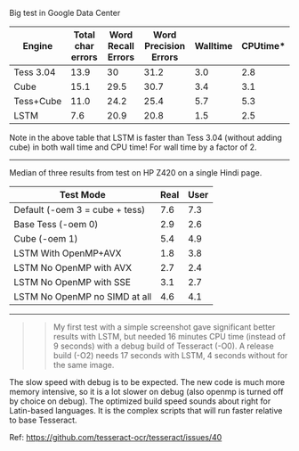 Big test in Google Data Center

| Engine	  | Total char errors  | Word Recall Errors  | Word Precision Errors  | Walltime  | CPUtime* |
|---|---|---|---|---|---|
| Tess 3.04	| 13.9	| 30	| 31.2	| 3.0	| 2.8 |
| Cube	| 15.1	| 29.5	| 30.7	| 3.4	| 3.1 |
| Tess+Cube	| 11.0	| 24.2	| 25.4	| 5.7	| 5.3 | 
| LSTM	| 7.6	| 20.9	| 20.8	| 1.5	| 2.5 | 

Note in the above table that LSTM is faster than Tess 3.04 (without adding cube) in both wall time and CPU time! For wall time by a factor of 2.

------

Median of three results from test on HP Z420 on a single Hindi page.

| Test Mode | Real | User | 
|---|---|---|
| Default (-oem 3 = cube + tess) | 7.6  | 7.3 | 
| Base Tess (-oem 0)             | 2.9  | 2.6 | 
| Cube (-oem 1)                  | 5.4  | 4.9 | 
| LSTM With OpenMP+AVX           | 1.8  | 3.8 | 
| LSTM No OpenMP with AVX        | 2.7  | 2.4 | 
| LSTM No OpenMP with SSE        | 3.1  | 2.7 | 
| LSTM No OpenMP no SIMD at all  | 4.6  | 4.1 | 

---------------

>> My first test with a simple screenshot gave  significant better results with LSTM, but needed 16 minutes CPU time  (instead of 9 seconds) with a debug build of Tesseract (-O0). A release  build (-O2) needs 17 seconds with LSTM, 4 seconds without for the same  image.

The slow speed with debug is to be expected. The new code is much more memory intensive, so it is a lot slower on debug (also openmp is turned off by choice on debug). The optimized build speed sounds about right for Latin-based languages. It
is the complex scripts that will run faster relative to base Tesseract.








Ref: https://github.com/tesseract-ocr/tesseract/issues/40
